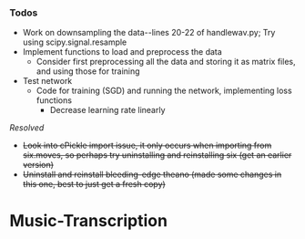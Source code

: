 ### Todos
- Work on downsampling the data--lines 20-22 of handlewav.py; Try using scipy.signal.resample
- Implement functions to load and preprocess the data
    - Consider first preprocessing all the data and storing it as matrix files, and using those for training
- Test network
    - Code for training (SGD) and running the network, implementing loss functions
        - Decrease learning rate linearly

*Resolved*
- ~~Look into cPickle import issue, it only occurs when importing from six.moves, so perhaps try uninstalling and reinstalling six (get an earlier version)~~
- ~~Uninstall and reinstall bleeding-edge theano (made some changes in this one, best to just get a fresh copy)~~
# Music-Transcription
